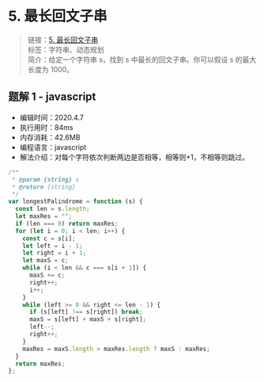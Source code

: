 # 5. 最长回文子串

> 链接：[5. 最长回文子串](https://leetcode-cn.com/problems/longest-palindromic-substring/)  
> 标签：字符串、动态规划  
> 简介：给定一个字符串 s，找到 s 中最长的回文子串。你可以假设 s 的最大长度为 1000。

## 题解 1 - javascript

- 编辑时间：2020.4.7
- 执行用时：84ms
- 内存消耗：42.6MB
- 编程语言：javascript
- 解法介绍：对每个字符依次判断两边是否相等，相等则+1，不相等则跳过。

```javascript
/**
 * @param {string} s
 * @return {string}
 */
var longestPalindrome = function (s) {
  const len = s.length;
  let maxRes = "";
  if (len === 0) return maxRes;
  for (let i = 0; i < len; i++) {
    const c = s[i];
    let left = i - 1;
    let right = i + 1;
    let maxS = c;
    while (i < len && c === s[i + 1]) {
      maxS += c;
      right++;
      i++;
    }
    while (left >= 0 && right <= len - 1) {
      if (s[left] !== s[right]) break;
      maxS = s[left] + maxS + s[right];
      left--;
      right++;
    }
    maxRes = maxS.length > maxRes.length ? maxS : maxRes;
  }
  return maxRes;
};
```
